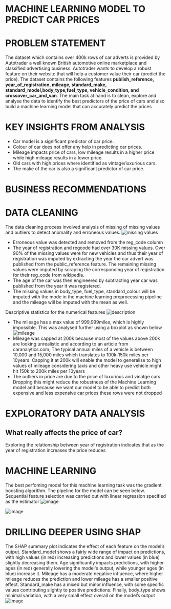 # MACHINE LEARNING MODEL TO PREDICT CAR PRICES

# PROBLEM STATEMENT
The dataset which contains over 400k rows of car adverts is provided by Autotrader a well known British automotive online marketplace and classified advertising business. Autotrader wants to develop a robust feature on their website that will help a customer value their car (predict the price). The dataset contains the following features **publish_reference, year_of_registration, mileage, standard_make, standard_model,body_type,fuel_type, vehicle_condition, and crossover_car_and_van**. The main task at hand is to clean, explore and analyse the data to identify the best predictors of the price of cars and also build a machine learning model that can accurately predict the prices

# KEY INSIGHTS FROM ANALYSIS
* Car model is a significant predictor of car price.
* Colour of car does not offer any help in predicting car prices.
* Mileage impacts price of cars, low mileage results in a higher price while high mileage results in a lower price.
* Old cars with high prices where identified as vintage/luxurious cars.
* The make of the car is also a significant predictor of car price.

# BUSINESS RECOMMENDATIONS




# DATA CLEANING
The data cleaning process involved analysis of missing of missing values and outliers to detect anomality and erroneous values.
![missing values](https://github.com/user-attachments/assets/0f8e2383-dcdb-4c1d-bf62-712a14e80705)
* Erroneous value was detected and removed from the reg_code column
* The year of registration and regcode had over 30K missing values. Over 90% of the missing values were for new vehicles and thus their year of registration was imputed by extracting the year the car advert was published from the public_reference feature. The remaining missing values were imputed  by scraping the corresponding year of registration for their reg_code from wikipedia.
* The age of the car was then engineered by subtracting year car was published from the year it was registered.
* The missing values in body_type, fuel_type, standard_colour will be imputed with the mode in the machine learning preprocessing pipeline  and the mileage will be imputed with the mean as well.
  
Descriptive statistics for the numerical features
![description](https://github.com/user-attachments/assets/fbcbb58e-6f6b-416c-8ab7-a727572f5417)
* The mileage has a max value of 999,999miles, which is highly impossible. This was analysed further using a boxplot as shown below
![mileage](https://github.com/user-attachments/assets/16c2bf74-4c87-4ac5-9cf7-fd9163dc9d64)
* Mileage was capped at 200k because most of the values above 200k are looking unrealistic and according to an article from caranalytics.com, The typical annual miles of a vehicle is between 10,000 and 15,000 miles which translates to 100k-150k miles per 10years. Capping it at 200k will enable the model to generalise to high values of mileage considering taxis and other heavy use vehicle might hit 150k to 200k miles per 10years
* The outliers in price are due to the price of luxurious and vinatge cars. Dropping this might reduce the robustness of the Machine Learning model and because we want our model to be able to predict both expensive and less expensive car prices these rows were not dropped

# EXPLORATORY DATA ANALYSIS
## What really affects the price of car? 
Exploring the relationship between year of registration indicates that as the year of registration increases the price reduces


# MACHINE LEARNING
The best perfoming model for this machine learning task was the gradient boosting algorithm. The pipeline for the model can be seen below.
Sequential feature selection was carried out with linear regression specified as the estimator
![image](https://github.com/user-attachments/assets/8c24b22a-ab93-42f0-94c5-83dbc2e6ea30)

![image](https://github.com/user-attachments/assets/d6e5b5cc-4788-4902-b855-e32b0ecefaee)


# DRILLING DEEPER USING SHAP
The SHAP summary plot indicates the effect of each feature on the model’s output. Standard_model shows a fairly wide range of impact on predictions, with high values (in red) increasing predictions and lower values (in blue) slightly decreasing them. Age significantly impacts predictions, with higher ages (in red) generally lowering the model's output, while younger ages (in blue) increase it. Mileage has a moderate negative influence, where higher mileage reduces the prediction and lower mileage has a smaller positive effect. Standard_make has a mixed but minor influence, with some specific values contributing slightly to positive predictions. Finally, body_type shows minimal variation, with a very small effect overall on the model’s output
![image](https://github.com/user-attachments/assets/54716ad6-e8d5-4d86-bbfe-21ba50e3c2f3)


